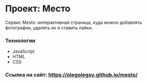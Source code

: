# Проект: Место

Сервис Mesto: интерактивная страница, куда можно добавлять фотографии, удалять их и ставить лайки.

### Технологии
* JavaScript
* HTML
* CSS

### Ссылка на сайт: https://olegolegsy.github.io/mesto/

